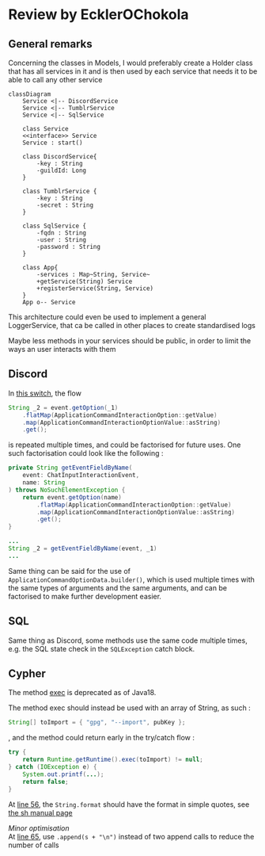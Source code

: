 # Review by EcklerOChokola

## General remarks

Concerning the classes in Models, I would preferably create a Holder class that has all services in it and is then used by each service that needs it to be able to call any other service

```mermaid
classDiagram
	Service <|-- DiscordService
	Service <|-- TumblrService
	Service <|-- SqlService

	class Service
	<<interface>> Service
	Service : start()

	class DiscordService{
		-key : String
		-guildId: Long
	}

	class TumblrService {
		-key : String
		-secret : String
	}

	class SqlService {
		-fqdn : String
		-user : String
		-password : String
	}

	class App{
		-services : Map~String, Service~
		+getService(String) Service
		+registerService(String, Service)
	}
	App o-- Service
```

This architecture could even be used to implement a general LoggerService, that ca be called in other places to create standardised logs

Maybe less methods in your services should be public, in order to limit the ways an user interacts with them

## Discord

In [this switch](main/src/main/java/Models/Discord.java#L79), the flow

```java
String _2 = event.getOption(_1)
	.flatMap(ApplicationCommandInteractionOption::getValue)
    .map(ApplicationCommandInteractionOptionValue::asString)
    .get();
```

is repeated multiple times, and could be factorised for future uses. One such factorisation could look like the following : 

```java
private String getEventFieldByName(
	event: ChatInputInteractionEvent,
	name: String
) throws NoSuchElementException {
	return event.getOption(name)
		.flatMap(ApplicationCommandInteractionOption::getValue)
        .map(ApplicationCommandInteractionOptionValue::asString)
        .get();
}

...
String _2 = getEventFieldByName(event, _1)
...
```

Same thing can be said for the use of `ApplicationCommandOptionData.builder()`, which is used multiple times with the same types of arguments and the same arguments, and can be factorised to make further development easier.

## SQL 

Same thing as Discord, some methods use the same code multiple times, e.g. the SQL state check in the `SQLException` catch block.

## Cypher

The method [exec](main/src/main/java/services/Cypher.java#L39) is deprecated as of Java18.

The method exec should instead be used with an array of String, as such :  
```java
String[] toImport = { "gpg", "--import", pubKey };
```  
, and the method could return early in the try/catch flow :   
```java
try {
	return Runtime.getRuntime().exec(toImport) != null;
} catch (IOException e) {
	System.out.printf(...);
	return false;
}
```

At [line 56](main/src/main/java/services/Cypher.java#L56), the `String.format` should have the format in simple quotes, see [the sh manual page](https://linux.die.net/man/1/sh)

*Minor optimisation*  
At [line 65](main/src/main/java/services/Cypher.java#L65), use `.append(s + "\n")` instead of two append calls to reduce the number of calls
